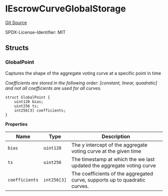 # IEscrowCurveGlobalStorage
[Git Source](https://github.com/aragon/ve-governance/blob/d1db1e959d76056114cf52b0b8a3ff8311778151/src/escrow/increasing/interfaces/IEscrowCurveIncreasing.sol)

SPDX-License-Identifier: MIT


## Structs
### GlobalPoint
Captures the shape of the aggregate voting curve at a specific point in time

*Coefficients are stored in the following order: [constant, linear, quadratic]
and not all coefficients are used for all curves.*


```solidity
struct GlobalPoint {
    uint128 bias;
    uint256 ts;
    int256[3] coefficients;
}
```

**Properties**

|Name|Type|Description|
|----|----|-----------|
|`bias`|`uint128`|The y intercept of the aggregate voting curve at the given time|
|`ts`|`uint256`|The timestamp at which the we last updated the aggregate voting curve|
|`coefficients`|`int256[3]`|The coefficients of the aggregated curve, supports up to quadratic curves.|

